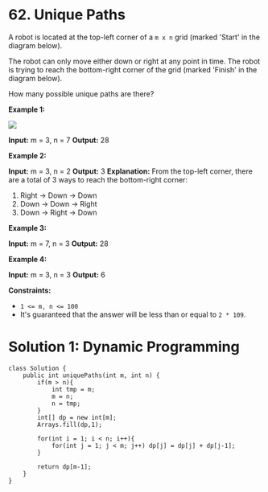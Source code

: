 # 62. Unique Paths
A robot is located at the top-left corner of a  `m x n`  grid (marked 'Start' in the diagram below).

The robot can only move either down or right at any point in time. The robot is trying to reach the bottom-right corner of the grid (marked 'Finish' in the diagram below).

How many possible unique paths are there?

**Example 1:**

![](https://assets.leetcode.com/uploads/2018/10/22/robot_maze.png)

**Input:** m = 3, n = 7
**Output:** 28

**Example 2:**

**Input:** m = 3, n = 2
**Output:** 3
**Explanation:**
From the top-left corner, there are a total of 3 ways to reach the bottom-right corner:
1. Right -> Down -> Down
2. Down -> Down -> Right
3. Down -> Right -> Down

**Example 3:**

**Input:** m = 7, n = 3
**Output:** 28

**Example 4:**

**Input:** m = 3, n = 3
**Output:** 6

**Constraints:**

-   `1 <= m, n <= 100`
-   It's guaranteed that the answer will be less than or equal to  `2 * 109`.

# Solution 1: Dynamic Programming 
```
class Solution {
    public int uniquePaths(int m, int n) {
        if(m > n){
            int tmp = m;
            m = n;
            n = tmp;
        }        
        int[] dp = new int[m];
        Arrays.fill(dp,1);
        
        for(int i = 1; i < n; i++){
            for(int j = 1; j < m; j++) dp[j] = dp[j] + dp[j-1];
        }
        
        return dp[m-1];
    }
}
```